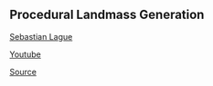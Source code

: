 ## Procedural Landmass Generation

[Sebastian Lague](https://www.youtube.com/@SebastianLague)

[Youtube](https://www.youtube.com/playlist?list=PLFt_AvWsXl0eBW2EiBtl_sxmDtSgZBxB3)

[Source](https://github.com/SebLague/Procedural-Landmass-Generation)